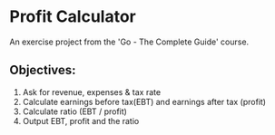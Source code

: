 # Profit Calculator

An exercise project from the 'Go - The Complete Guide' course.

## Objectives:
1. Ask for revenue, expenses & tax rate
2. Calculate earnings before tax(EBT) and earnings after tax (profit)
3. Calculate ratio (EBT / profit)
4. Output EBT, profit and the ratio
